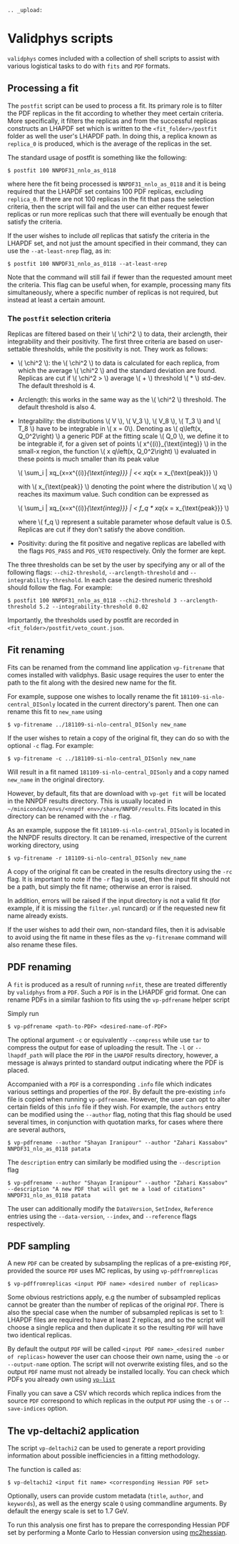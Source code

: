 ```eval_rst
.. _upload:
```
Validphys scripts
=================

`validphys` comes included with a collection of shell scripts to assist with various logistical
tasks to do with `fits` and `PDF` formats. 

## Processing a fit

The `postfit` script can be used to process a fit. Its primary role is to filter the PDF replicas
in the fit according to whether they meet certain criteria. More specifically, it filters the
replicas and from the successful replicas constructs an LHAPDF set which is written to the
`<fit_folder>/postfit` folder as well the user's LHAPDF path. In doing this, a replica known as
`replica_0` is produced, which is the average of the replicas in the set.


The standard usage of postfit is something like the following:

```
$ postfit 100 NNPDF31_nnlo_as_0118
```

where here the fit being processed is `NNPDF31_nnlo_as_0118` and it is being required that the
LHAPDF set contains 100 PDF replicas, excluding `replica_0`. If there are not 100 replicas in the
fit that pass the selection criteria, then the script will fail and the user can either request
fewer replicas or run more replicas such that there will eventually be enough that satisfy the
criteria.

If the user wishes to include *all* replicas that satisfy the criteria in the LHAPDF set, and not
just the amount specified in their command, they can use the `--at-least-nrep` flag, as in:

```
$ postfit 100 NNPDF31_nnlo_as_0118 --at-least-nrep
```

Note that the command will still fail if fewer than the requested amount meet the criteria. This
flag can be useful when, for example, processing many fits simultaneously, where a specific number
of replicas is not required, but instead at least a certain amount.

### The `postfit` selection criteria

Replicas are filtered based on their \\( \chi^2 \\) to data, their arclength, their integrability
and their positivity. The first three criteria are based on user-settable thresholds, while the
positivity is not. They work as follows:

* \\( \chi^2 \\): the \\( \chi^2 \\) to data is calculated for each replica, from which the average
  \\( \chi^2 \\) and the standard deviation are found. Replicas are cut if \\( \chi^2 > \\) average
  \\( + \\) threshold \\( * \\) std-dev. The default threshold is 4.

* Arclength: this works in the same way as the \\( \chi^2 \\) threshold. The default threshold is also 4.

* Integrability: the distributions \\( V \\), \\( V_3 \\), \\( V_8 \\), \\( T_3 \\) and \\( T_8 \\)
  have to be integrable in \\( x = 0\\).
  Denoting as \\( q\left(x, Q_0^2\right) \\) a generic PDF at the fitting scale \\( Q_0 \\),
  we define it to be integrable if, for a given set of points \\( x^{(i)}_{\text{integ}} \\)
  in the small-x region, the function \\( x q\left(x, Q_0^2\right) \\) evaluated in
  these points is much smaller than its peak value
  
  \\( \sum_i | xq_{x=x^{(i)}_{\text{integ}}} | << xq_{x = x_{\text{peak}}} \\)
  
  with \\( x_{\text{peak}} \\) denoting the point where the distribution \\( xq \\) reaches its maximum value.
  Such condition can be expressed as 

  \\( \sum_i | xq_{x=x^{(i)}_{\text{integ}}} | < f_q * xq_{x = x_{\text{peak}}} \\)
  
  where \\( f_q \\) represent a suitable parameter whose default value is 0.5.
  Replicas are cut if they don't satisfy the above condition.

* Positivity: during the fit positive and negative replicas are labelled with the flags `POS_PASS`
  and `POS_VETO` respectively. Only the former are kept.

The three thresholds can be set by the user by specifying any or all of the following flags:
`--chi2-threshold`, `--arclength-threshold` and `--integrability-threshold`. In each case the
desired numeric threshold should follow the flag. For example:

```
$ postfit 100 NNPDF31_nnlo_as_0118 --chi2-threshold 3 --arclength-threshold 5.2 --integrability-threshold 0.02
```

Importantly, the thresholds used by postfit are recorded in `<fit_folder>/postfit/veto_count.json`.

## Fit renaming

Fits can be renamed from the command line application `vp-fitrename` that comes installed
with validphys. Basic usage requires the user to enter the path to the fit along with the desired
new name for the fit.

For example, suppose one wishes to locally rename the fit `181109-si-nlo-central_DISonly`
located in the current directory's parent. Then one can rename this fit to `new_name` using

```
$ vp-fitrename ../181109-si-nlo-central_DISonly new_name
```

If the user wishes to retain a copy of the original fit, they can do so with the optional
`-c` flag. For example:

```
$ vp-fitrename -c ../181109-si-nlo-central_DISonly new_name
```

Will result in a fit named `181109-si-nlo-central_DISonly` and a copy named `new_name` in the 
original directory.

However, by default, fits that are download with `vp-get fit` will be located in the NNPDF results
directory. This is usually located in `~/miniconda3/envs/<nnpdf env>/share/NNPDF/results`. Fits 
located in this directory can be renamed with the `-r` flag. 

As an example, suppose the fit `181109-si-nlo-central_DISonly` is located in the NNPDF results directory.
It can be renamed, irrespective of the current working directory, using 

```
$ vp-fitrename -r 181109-si-nlo-central_DISonly new_name
```

A copy of the original fit can be created in the results directory using the `-rc` flag. It is important to
note if the `-r` flag is used, then the input fit should not be a path, but simply the fit name; otherwise an
error is raised.

In addition, errors will be raised if the input directory is not a valid fit (for example, if it is missing the
`filter.yml` runcard) or if the requested new fit name already exists.

If the user wishes to add their own, non-standard files, then it is advisable to avoid using the fit name in these
files as the `vp-fitrename` command will also rename these files.

## PDF renaming

A `fit` is produced as a result of running `nnfit`, these are treated differently by `validphys` from a `PDF`. Such
a `PDF` is in the LHAPDF grid format. One can rename PDFs in a similar fashion to fits using the `vp-pdfrename` helper
script

Simply run
```
$ vp-pdfrename <path-to-PDF> <desired-name-of-PDF>
```
The optional argument `-c` or equivalently `--compress` while use `tar` to compress the output for ease of uploading
the result. The `-l` or `--lhapdf_path` will place the `PDF` in the `LHAPDF` results directory, however, a message is
always printed to standard output indicating where the PDF is placed.

Accompanied with a `PDF` is a corresponding `.info` file which indicates various settings and properties of the `PDF`.
By default the pre-existing `info` file is copied when running `vp-pdfrename`. However, the user can opt to alter
certain fields of this `info` file if they wish. For example, the `authors` entry can be modified using the `--author` flag,
noting that this flag should be used several times, in conjunction with quotation marks, for cases where there are several authors,
```
$ vp-pdfrename --author "Shayan Iranipour" --author "Zahari Kassabov" NNPDF31_nlo_as_0118 patata
```

The `description` entry can similarly be modified using the `--description` flag
```
$ vp-pdfrename --author "Shayan Iranipour" --author "Zahari Kassabov" --description "A new PDF that will get me a load of citations" NNPDF31_nlo_as_0118 patata
```

The user can additionally modify the `DataVersion`, `SetIndex`, `Reference` entries using the `--data-version`, `--index`, and `--reference`
flags respectively.

## PDF sampling

A new `PDF` can be created by subsampling the replicas of a pre-existing `PDF`,
provided the source `PDF` uses MC replicas, by using `vp-pdffromreplicas`

```
$ vp-pdffromreplicas <input PDF name> <desired number of replicas>
```

Some obvious restrictions apply, e.g the number of subsampled replicas cannot
be greater than the number of replicas of the original `PDF`. There is also
the special case when the number of subsampled replicas is set to 1: LHAPDF
files are required to have at least 2 replicas, and so the script will choose
a single replica and then duplicate it so the resulting `PDF` will have two
identical replicas.

By default the output `PDF` will be called
`<input PDF name>_<desired number of replicas>` however the user can choose
their own name, using the `-o` or `--output-name` option. The script will not
overwrite existing files, and so the output `PDF` name must not already
be installed locally. You can check which PDFs you already own using
[`vp-list`](../tutorials/list-resources.html#using-vp-list)

Finally you can save a CSV which records which replica indices from the source
`PDF` correspond to which replicas in the output `PDF` using the `-s` or
`--save-indices` option.

## The vp-deltachi2 application

The script `vp-deltachi2` can be used to generate a report providing information about possible inefficiencies in a fitting methodology. 

The function is called as:
```
$ vp-deltachi2 <input fit name> <corresponding Hessian PDF set>
```

Optionally, users can provide custom metadata (`title`, `author`, and `keywords`), as well as the energy scale `Q` using commandline arguments. By default the energy scale is set to 1.7 GeV. 

To run this analysis one first has to prepare the corresponding Hessian PDF set by performing a Monte Carlo to Hessian conversion using [mc2hessian](https://github.com/scarrazza/mc2hessian).
